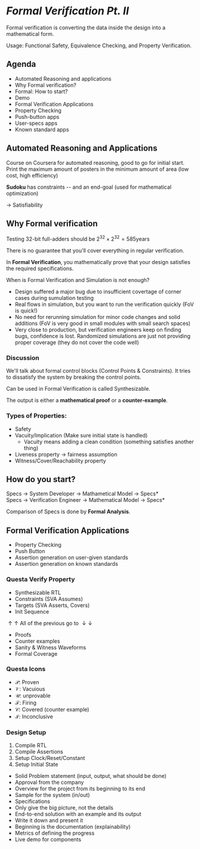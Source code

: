 # _Formal Verification Pt. II_

Formal verification is converting the data inside the design into a mathematical form.

Usage: Functional Safety, Equivalence Checking, and Property Verification.


## Agenda
- Automated Reasoning and applications
- Why Formal verification?
- Formal: How to start?
- Demo
- Formal Verification Applications
- Property Checking
- Push-button apps
- User-specs apps
- Known standard apps

## Automated Reasoning and Applications
Course on Coursera for automated reasoning, good to go for initial start.
Print the maximum amount of posters in the minimum amount of area (low cost, high efficiency)

**Sudoku** has constraints -- and an end-goal (used for mathematical optimization)

$\rightarrow$ Satisfiability

## Why Formal verification
Testing 32-bit full-adders should be $2^{32} \times 2^{32}=585 \text{years}$

There is no guarantee that you'll cover everything in regular verification.

In **Formal Verification**, you mathematically prove that your design satisfies the required specifications.

When is Formal Verification and Simulation is not enough?
- Design suffered a major bug due to insufficient covertage of corner cases during sumulation testing
- Real flows in simulation, but you want to run the verification quickly (FoV is quick!)
- No need for rerunning simulation for minor code changes and solid additions (FoV is very good in small modules with small search spaces)
- Very close to production, but verification engineers keep on finding bugs, confidence is lost. Randomized simulations are just not providing proper coverage (they do not cover the code well)

### Discussion
We'll talk about formal control blocks (Control Points & Constraints). It tries to dissatisfy the system by breaking the control points.

Can be used in Formal Verification is called Synthesizable.

The output is either a **mathematical proof** or a **counter-example**.

### Types of Properties:
- Safety
- Vacuity/Implication (Make sure initial state is handled)
    - Vacuity means adding a clean condition (something satisfies another thing)
- Liveness property $\rightarrow$ fairness assumption
- Witness/Cover/Reachability property


## How do you start?
Specs $\rightarrow$ System Developer $\rightarrow$ Mathametical Model $\rightarrow$ Specs*\
Specs $\rightarrow$ Verification Engineer $\rightarrow$ Mathematical Model $\rightarrow$ Specs*

Comparison of Specs is done by **Formal Analysis**.


## Formal Verification Applications
- Property Checking
- Push Button
- Assertion generation on user-given standards
- Assertion generation on known standards

### Questa Verify Property
- Synthesizable RTL
- Constraints (SVA Assumes)
- Targets (SVA Asserts, Covers)
- Init Sequence

$\uparrow\uparrow$ All of the previous go to $\downarrow\downarrow$
- Proofs
- Counter examples
- Sanity & Witness Waveforms
- Formal Coverage


### Questa Icons
- $\mathcal{P}$: Proven
- $\mathcal{V}$: Vacuious
- $\mathcal{U}$: unprovable
- $\mathcal{F}$: Firing
- $\mathcal{C}$: Covered (counter example)
- $\mathcal{I}$: Inconclusive

### Design Setup
1. Compile RTL
1. Compile Assertions
1. Setup Clock/Reset/Constant
1. Setup Initial State


- Solid Problem statement (input, output, what should be done)
- Approval from the company
- Overview for the project from its beginning to its end
- Sample for the system (in/out)
- Specifications
- Only give the big picture, not the details
- End-to-end solution with an example and its output
- Write it down and present it
- Beginning is the documentation (explainability)
- Metrics of defining the progress
- Live demo for components



